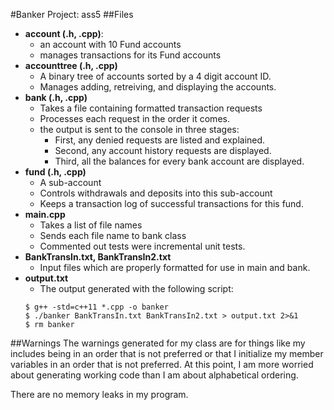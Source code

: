 #Banker Project: ass5
##Files
* **account (.h, .cpp)**: 
    * an account with 10 Fund accounts
    * manages transactions for its Fund accounts
* **accounttree (.h, .cpp)**
    * A binary tree of accounts sorted by a 4 digit account ID.
    * Manages adding, retreiving, and displaying the accounts.
* **bank (.h, .cpp)**
    * Takes a file containing formatted transaction requests
    * Processes each request in the order it comes.
    * the output is sent to the console in three stages:
       * First, any denied requests are listed and explained.
       * Second, any account history requests are displayed.
       * Third, all the balances for every bank account are displayed. 
* **fund (.h, .cpp)**
    * A sub-account
    * Controls withdrawals and deposits into this sub-account
    * Keeps a transaction log of successful transactions for this fund.
* **main.cpp**
    * Takes a list of file names
    * Sends each file name to bank class
    * Commented out tests were incremental unit tests.
* **BankTransIn.txt, BankTransIn2.txt**
    * Input files which are properly formatted for use in main and bank.
* **output.txt**
    * The output generated with the following script:
    ```shell script
  $ g++ -std=c++11 *.cpp -o banker
  $ ./banker BankTransIn.txt BankTransIn2.txt > output.txt 2>&1
  $ rm banker
    ```
##Warnings
The warnings generated for my class are for things like my includes being in
an order that is not preferred or that I initialize my member variables
in an order that is not preferred. At this point, I am more worried about 
generating working code than I am about alphabetical ordering. 

There are no memory leaks in my program. 